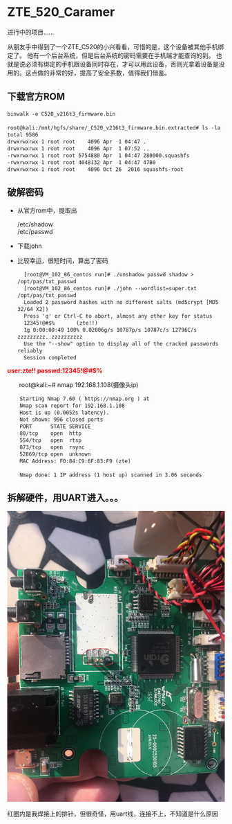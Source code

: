 # ZTE_520_Caramer
进行中的项目......

从朋友手中得到了一个ZTE_C520的小兴看看，可惜的是，这个设备被其他手机绑定了。
他有一个后台系统，但是后台系统的密码需要在手机端才能查询的到。
也就是说必须有绑定的手机跟设备同时存在，才可以用此设备，否则光拿着设备是没用的。这点做的非常的好，提高了安全系数，值得我们借鉴。

## 下载官方ROM
    binwalk -e C520_v216t3_firmware.bin

    root@kali:/mnt/hgfs/share/_C520_v216t3_firmware.bin.extracted# ls -la
    total 9586
    drwxrwxrwx 1 root root    4096 Apr  1 04:47 .
    drwxrwxrwx 1 root root    4096 Apr  1 07:52 ..
    -rwxrwxrwx 1 root root 5754880 Apr  1 04:47 280000.squashfs
    -rwxrwxrwx 1 root root 4048132 Apr  1 04:47 47B0
    drwxrwxrwx 1 root root    4096 Oct 26  2016 squashfs-root

## 破解密码
- 从官方rom中，提取出

    /etc/shadow  
    /etc/passwd
    
- 下载john

- 比较幸运，很短时间，算出了密码
        
        [root@VM_102_86_centos run]# ./unshadow passwd shadow > /opt/pas/txt_passwd
        [root@VM_102_86_centos run]# ./john --wordlist=super.txt /opt/pas/txt_passwd           
        Loaded 2 password hashes with no different salts (md5crypt [MD5 32/64 X2])
        Press 'q' or Ctrl-C to abort, almost any other key for status
        12345!@#$%       (zte!!)
        1g 0:00:00:49 100% 0.02006g/s 10787p/s 10787c/s 12796C/s zzzzzzzzz..zzzzzzzzzz
        Use the "--show" option to display all of the cracked passwords reliably
        Session completed
        
**<font color=red>user:zte!!    passwd:12345!@#$%</font>**



        root@kali:~# nmap 192.168.1.108(摄像头ip)

        Starting Nmap 7.60 ( https://nmap.org ) at
        Nmap scan report for 192.168.1.108
        Host is up (0.0052s latency).
        Not shown: 996 closed ports
        PORT      STATE SERVICE
        80/tcp    open  http
        554/tcp   open  rtsp
        873/tcp   open  rsync
        52869/tcp open  unknown
        MAC Address: F0:84:C9:6F:83:F9 (zte)

        Nmap done: 1 IP address (1 host up) scanned in 3.06 seconds



## 拆解硬件，用UART进入。。。

![前面](font.jpg)

红圈内是我焊接上的排针，但很奇怪，用uart线，连接不上，不知道是什么原因


